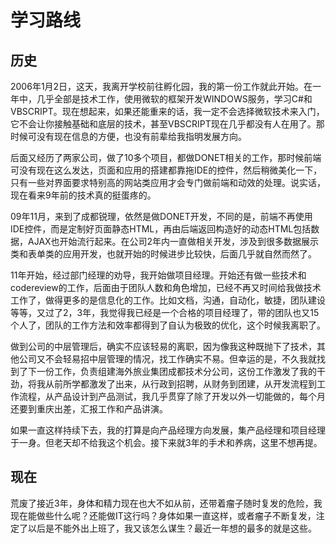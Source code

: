 # 学习路线

## 历史

2006年1月2日，这天，我离开学校前往孵化园，我的第一份工作就此开始。在一年中，几乎全部是技术工作，使用微软的框架开发WINDOWS服务，学习C#和VBSCRIPT。现在想起来，如果还能重来的话，我一定不会选择微软技术来入门，它不会让你接触基础和底层的技术，甚至VBSCRIPT现在几乎都没有人在用了。那时候可没有现在信息的方便，也没有前辈给我指明发展方向。

后面又经历了两家公司，做了10多个项目，都做DONET相关的工作，那时候前端可没有现在这么发达，页面和应用的搭建都靠拖IDE的控件，然后稍微美化一下，只有一些对界面要求特别高的网站类应用才会专门做前端和动效的处理。说实话，现在看来9年前的技术真的挺蛋疼的。

09年11月，来到了成都锐理，依然是做DONET开发，不同的是，前端不再使用IDE控件，而是定制好页面静态HTML，再由后端返回构造好的动态HTML包括数据，AJAX也开始流行起来。在公司2年内一直做相关开发，涉及到很多数据展示类和表单类的应用开发，也就开始的时候进步比较快，后面几乎就自然而然了。

11年开始，经过部门经理的劝导，我开始做项目经理。开始还有做一些技术和codereview的工作，后面由于团队人数和角色增加，已经不再又时间给我做技术工作了，做得更多的是信息化的工作。比如文档，沟通，自动化，敏捷，团队建设等等，又过了2，3年，我觉得我已经是一个合格的项目经理了，带的团队也又15个人了，团队的工作方法和效率都得到了自认为极致的优化，这个时候我离职了。

做到公司的中层管理后，确实不应该轻易的离职，因为像我这种既抛下了技术，其他公司又不会轻易招中层管理的情况，找工作确实不易。但幸运的是，不久我就找到了下一份工作，负责组建海外旅业集团成都技术分公司，这份工作激发了我的干劲，将我从前所学都激发了出来，从行政到招聘，从财务到团建，从开发流程到工作流程，从产品设计到产品测试，我几乎贯穿了除了开发以外一切能做的，每个月还要到重庆出差，汇报工作和产品讲演。

如果一直这样持续下去，我的打算是向产品经理方向发展，集产品经理和项目经理于一身。但老天却不给我这个机会。接下来就3年的手术和养病，这里不想再提。

## 现在

荒废了接近3年，身体和精力现在也大不如从前，还带着瘤子随时复发的危险，我现在能做些什么呢？还能做IT这行吗？身体如果一直这样，或者瘤子不断复发，注定了以后是不能外出上班了，我又该怎么谋生？最近一年想的最多的就是这些。

